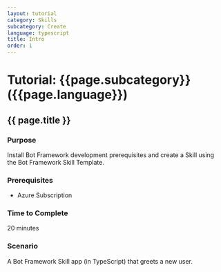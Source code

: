 ```yaml
---
layout: tutorial
category: Skills
subcategory: Create
language: typescript
title: Intro
order: 1
---
```


# Tutorial: {{page.subcategory}} ({{page.language}})

## {{ page.title }}

### Purpose

Install Bot Framework development prerequisites and create a Skill using the Bot Framework Skill Template.

### Prerequisites

- Azure Subscription

### Time to Complete

20 minutes

### Scenario

A Bot Framework Skill app (in TypeScript) that greets a new user.
